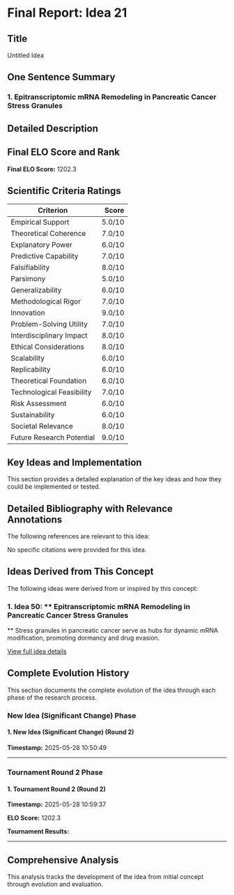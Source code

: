 # Final Report: Idea 21

## Title

Untitled Idea

## One Sentence Summary

### 1. **Epitranscriptomic mRNA Remodeling in Pancreatic Cancer Stress Granules**

## Detailed Description




## Final ELO Score and Rank

**Final ELO Score:** 1202.3

## Scientific Criteria Ratings

| Criterion | Score |
|---|---:|
| Empirical Support | 5.0/10 |
| Theoretical Coherence | 7.0/10 |
| Explanatory Power | 6.0/10 |
| Predictive Capability | 7.0/10 |
| Falsifiability | 8.0/10 |
| Parsimony | 5.0/10 |
| Generalizability | 6.0/10 |
| Methodological Rigor | 7.0/10 |
| Innovation | 9.0/10 |
| Problem-Solving Utility | 7.0/10 |
| Interdisciplinary Impact | 8.0/10 |
| Ethical Considerations | 8.0/10 |
| Scalability | 6.0/10 |
| Replicability | 6.0/10 |
| Theoretical Foundation | 6.0/10 |
| Technological Feasibility | 7.0/10 |
| Risk Assessment | 6.0/10 |
| Sustainability | 6.0/10 |
| Societal Relevance | 8.0/10 |
| Future Research Potential | 9.0/10 |

## Key Ideas and Implementation

This section provides a detailed explanation of the key ideas and how they could be implemented or tested.


## Detailed Bibliography with Relevance Annotations

The following references are relevant to this idea:

No specific citations were provided for this idea.


## Ideas Derived from This Concept

The following ideas were derived from or inspired by this concept:

### 1. Idea 50: ** Epitranscriptomic mRNA Remodeling in Pancreatic Cancer Stress Granules

** Stress granules in pancreatic cancer serve as hubs for dynamic mRNA modification, promoting dormancy and drug evasion.

[View full idea details](idea_50_final.md)

## Complete Evolution History

This section documents the complete evolution of the idea through each phase of the research process.

### New Idea (Significant Change) Phase

#### 1. New Idea (Significant Change) (Round 2)
**Timestamp:** 2025-05-28 10:50:49



---

### Tournament Round 2 Phase

#### 1. Tournament Round 2 (Round 2)
**Timestamp:** 2025-05-28 10:59:37

**ELO Score:** 1202.3

**Tournament Results:**



---

## Comprehensive Analysis

This analysis tracks the development of the idea from initial concept through evolution and evaluation.

